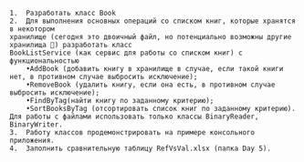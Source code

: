     1.	Разработать класс Book
    2.	Для выполнения основных операций со списком книг, которые хранятся в некотором
    хранилище (сегодня это двоичный файл, но потенциально возможны другие хранилища ) разработать класс 
    BookListService (как сервис для работы со списком книг) с функциональностью 
        •AddBook (добавить книгу в хранилище в случае, если такой книги нет, в противном случае выбросить исключение);
        •RemoveBook (удалить книгу, если она есть, в противном случае выбросить исключение);
        •FindByTag(найти книгу по заданному критерию);
        •SortBooksByTag (отсортировать список книг по заданному критерию).
    Для работы с файлами использовать только классы BinaryReader, BinaryWriter.
    3.	Работу классов продемонстрировать на примере консольного приложения.
    4.	Заполнить сравнительную таблицу RefVsVal.xlsx (папка Day 5).
  
